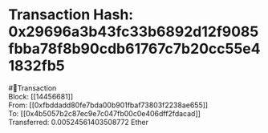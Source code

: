 
Transaction Hash: 0x29696a3b43fc33b6892d12f9085fbba78f8b90cdb61767c7b20cc55e41832fb5
====================================================================================
  
#💸Transaction  
Block: [[14456681]]  
From: [[0xfbddadd80fe7bda00b901fbaf73803f2238ae655]]  
To: [[0x4b5057b2c87ec9e7c047fb00c0e406dff2fdacad]]  
Transferred: 0.00524561403508772 Ether